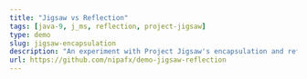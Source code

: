 ```yaml
---
title: "Jigsaw vs Reflection"
tags: [java-9, j_ms, reflection, project-jigsaw]
type: demo
slug: jigsaw-encapsulation
description: "An experiment with Project Jigsaw's encapsulation and reflection"
url: https://github.com/nipafx/demo-jigsaw-reflection
---
```

